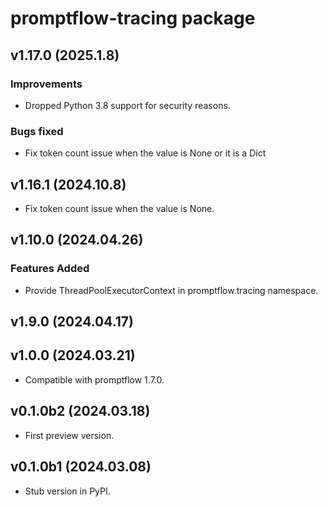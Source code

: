 # promptflow-tracing package

## v1.17.0 (2025.1.8)

### Improvements
- Dropped Python 3.8 support for security reasons.

### Bugs fixed
- Fix token count issue when the value is None or it is a Dict

## v1.16.1 (2024.10.8)

- Fix token count issue when the value is None.

## v1.10.0 (2024.04.26)

### Features Added
- Provide ThreadPoolExecutorContext in promptflow.tracing namespace.

## v1.9.0 (2024.04.17)

## v1.0.0 (2024.03.21)

- Compatible with promptflow 1.7.0.

## v0.1.0b2 (2024.03.18)

- First preview version.

## v0.1.0b1 (2024.03.08)

- Stub version in PyPI.
